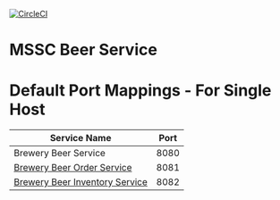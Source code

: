 [![CircleCI](https://circleci.com/gh/GabrielGardev/mssc-beer-service.svg?style=svg)](https://app.circleci.com/pipelines/github/GabrielGardev/mssc-beer-service)

# MSSC Beer Service

# Default Port Mappings - For Single Host
| Service Name | Port | 
| --------| -----|
| Brewery Beer Service | 8080 |
| [Brewery Beer Order Service](https://github.com/GabrielGardev/mssc-beer-order-service) | 8081 |
| [Brewery Beer Inventory Service](https://github.com/GabrielGardev/mssc-beer-inventory-service) | 8082 |
